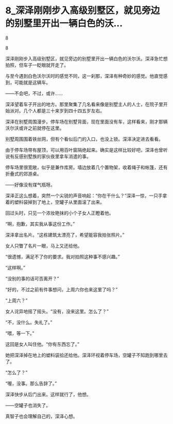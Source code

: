 # 8_深泽刚刚步入高级别墅区，就见旁边的别墅里开出一辆白色的沃...

8

8

深泽刚刚步入高级别墅区，就见旁边的别墅里开出一辆白色的沃尔沃。深泽急忙想拍照，但车子一眨眼就开走了。

与至今遇到白色沃尔沃时的感觉不同，这一刹那，深泽有种奇妙的感觉。他直觉感到，可能就是这辆车。

——不会吧，不过，或许……

深泽望着车子开出的地方。那里聚集了几名看来像是别墅主人的人士，在院子里开始派对。几个人都是三十来岁到四十四五岁左右。

深泽在别墅周围漫步。停车场在别墅背面，现在里面没有车，这样看来，刚才那辆沃尔沃或许之前就停在这里。

别墅周围围着铁丝网，但有个看似后门的入口，也没上锁。深泽决定进去看看。

由于停车场带有屋顶，可以用百叶窗隔绝起来。确实是这样比较好吧，深泽也曾听说有反感别墅族的家伙夜里拿车消遣的事。

停车场里很宽敞，似乎是兼作库房。墙边放着几个置物架，收着绳子和帐篷，还有折叠式的郊游桌。

——好像没有煤气瓶呀。

深泽正这么想着，突然一个尖锐的声音响起：“你在干什么？”深泽一惊，一只手拿着的塑料袋掉到了地上，空罐子从里面滚了出来。

回过头时，只见一个浓妆艳抹的小个子女人正瞪着他。

“啊，抱歉，其实我从事这份工作。”

深泽拿出名片。“这栋建筑太漂亮了，希望能容我拍张照片。”

女人只瞥了名片一眼，马上又还给他。

“很遗憾，满足不了你的要求。我对拍照这种事不感兴趣。”

“这样啊。”

“没别的事的话可否离开？”

“好的，不过之前有件事想问，上周六你也来这里了吗？”

“上周六？”

女人诧异地摇了摇头。“没有，没来这里。怎么了？”

“不，没什么。失礼了。”

“喂，等一下。”

这回是女人叫住他。“你有东西忘了。”

她把深泽掉在地上的塑料袋拾还给他。深泽环视着停车场，空罐子不知跑到哪里去了。

“怎么了？”

“喔，没事。那么告辞了。”

深泽快步从后门出来。这样就行了，他想。

——空罐子也消失了。

真智子也会理解自己的，深泽心想。